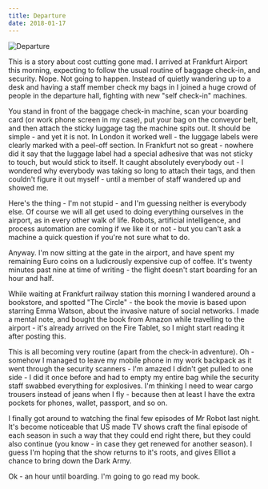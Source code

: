 ```yaml
---
title: Departure
date: 2018-01-17
---
```


![Departure](https://source.unsplash.com/03UCoidYvXw/1600x900)

This is a story about cost cutting gone mad. I arrived at Frankfurt Airport this morning, expecting to follow the usual routine of baggage check-in, and security. Nope. Not going to happen. Instead of quietly wandering up to a desk and having a staff member check my bags in I joined a huge crowd of people in the departure hall, fighting with new "self check-in" machines.

You stand in front of the baggage check-in machine, scan your boarding card (or work phone screen in my case), put your bag on the conveyor belt, and then attach the sticky luggage tag the machine spits out. It should be simple - and yet it is not. In London it worked well - the luggage labels were clearly marked with a peel-off section. In Frankfurt not so great - nowhere did it say that the luggage label had a special adhesive that was not sticky to touch, but would stick to itself. It caught absolutely everybody out - I wondered why everybody was taking so long to attach their tags, and then couldn't figure it out myself - until a member of staff wandered up and showed me.

Here's the thing - I'm not stupid - and I'm guessing neither is everybody else. Of course we will all get used to doing everything ourselves in the airport, as in every other walk of life. Robots, artificial intelligence, and process automation are coming if we like it or not - but you can't ask a machine a quick question if you're not sure what to do.

Anyway. I'm now sitting at the gate in the airport, and have spent my remaining Euro coins on a ludicrously expensive cup of coffee. It's twenty minutes past nine at time of writing - the flight doesn't start boarding for an hour and half.

While waiting at Frankfurt railway station this morning I wandered around a bookstore, and spotted "The Circle" - the book the movie is based upon starring Emma Watson, about the invasive nature of social networks. I made a mental note, and bought the book from Amazon while travelling to the airport - it's already arrived on the Fire Tablet, so I might start reading it after posting this.

This is all becoming very routine (apart from the check-in adventure). Oh - somehow I managed to leave my mobile phone in my work backpack as it went through the security scanners - I'm amazed I didn't get pulled to one side - I did it once before and had to empty my entire bag while the security staff swabbed everything for explosives. I'm thinking I need to wear cargo trousers instead of jeans when I fly - because then at least I have the extra pockets for phones, wallet, passport, and so on.

I finally got around to watching the final few episodes of Mr Robot last night. It's become noticeable that US made TV shows craft the final episode of each season in such a way that they could end right there, but they could also continue (you know - in case they get renewed for another season). I guess I'm hoping that the show returns to it's roots, and gives Elliot a chance to bring down the Dark Army.

Ok - an hour until boarding. I'm going to go read my book.
